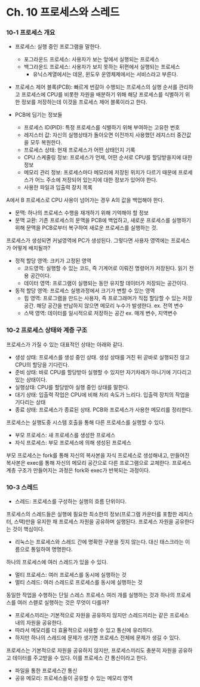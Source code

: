 # Ch. 10 프로세스와 스레드

### 10-1 프로세스 개요

- 프로세스: 실행 중인 프로그램을 말한다.
    - 포그라운드 프로세스: 사용자가 보는 앞에서 실행되는 프로세스
    - 백그라운드 프로세스: 사용자가 보지 못하는 뒤편에서 실행되는 프로세스
        - 유닉스계열에서는 데몬, 윈도우 운영체제에서는 서비스라고 부른다.

- 프로세스 제어 블록(PCB): 빠르게 번갈아 수행되는 프로세스의 실행 순서를 관리하고 프로세스에 CPU를 비롯한 자원을 배분하기 위해 해당 프로세스를 식별하기 위한 정보를 저장하는데 이것을 프로세스 제어 블록이라고 한다.
- PCB에 딤기는 정보들
    - 프로세스 ID(PID): 특정 프로세스를 식별하기 위해 부여하는 고유한 번호
    - 레지스터 값: 자신의 실행상태가 돌아오면 이전까지 사용했던 레지스터 중간값을 모두 복원한다.
    - 프로세스 상태: 현재 프로세스가 어떤 상태인지 기록
    - CPU 스케줄링 정보: 프로세스가 언제, 어떤 순서로 CPU를 할당받을지에 대한 정보
    - 메모리 관리 정보: 프로세스마다 메모리에 저장된 위치가 다르기 때문에 프로세스가 어느 주소에 저장되어 있는지에 대한 정보가 있어야 한다.
    - 사용한 파일과 입출력 장치 목록

A에서 B 프로세스로 CPU 사용이 넘어가는 경우 A의 값을 백업해야 한다.

- 문맥: 하나의 프로세스 수행을 재개하기 위해 기억해야 할 정보
- 문맥 교환: 기존 프로세스의 문맥을 PCB에 백업하고, 새로운 프로세스를 실행하기 위해 문맥을 PCB로부터 복구하여 새로운 프로세스를 실행하는 것.

프로세스가 생성되면 커널영역에 PC가 생성된다. 그렇다면 사용자 영역에는 프로세스가 어떻게 배치될까?

- 정적 할당 영역: 크키가 고정된 영역
    - 코드영역: 실행할 수 있는 코드, 즉 기계어로 이뤄진 명령어가 저장된다. 읽기 전용 공간이다.
    - 데이터 영역: 프로그램이 실행되는 동안 유지할 데이터가 저장되는 공간이다.
- 동적 할당 영역: 프로세스 실행과정에서 크기가 변할 수 있는 영역
    - 힙 영역: 프로그램을 만드는 사용자, 즉 프로그래머가 직접 할당할 수 있는 저장 공간. 해당 공간을 반납하지 않으면 메모리 누수가 발생한다. ex. 전역 변수
    - 스택 영역: 데이터를 일시적으로 저장하는 공간 ex. 매개 변수, 지역변수
    

### 10-2 프로세스 상태와 계층 구조

프로세스가 가질 수 있는 대표적인 상태는 아래와 같다.

- 생성 상태: 프로세스를 생성 중인 상태. 생성 상태를 거친 뒤 곧바로 실행되진 않고 CPU의 할당을 기다린다.
- 준비 상태: 바로 CPU를 할당받아 실행할 수 있지만 자기차례가 아니기에 기다리고 있는 상태이다.
- 실행상태: CPU를 할당받아 실행 중인 상태를 말한다.
- 대기 상태: 입출력 작업은 CPU에 비해 처리 속도가 느리다. 입출력 장치의 작업을 기다리는 상태
- 종료 상태: 프로세스가 종료된 상태. PCB와 프로세스가 사용한 메모리를 정리한다.

프로세스는 실행도중 시스템 호출을 통해 다른 프로세스를 실행할 수 있다. 

- 부모 프로세스: 새 프로세스를 생성한 프로세스
- 자식 프로세스: 부모 프로세스에 의해 생성된 프로세스

부모 프로세스는 fork를 통해 자신의 복사본을 자식 프로세스로 생성해내고, 만들어진 복사본은 exec를 통해 자신의 메모리 공간으로 다른 프로그램으로 교체한다. 프로세스 계층 구조가 만들어지는 과정은 fork와 exec가 반복되는 과정이다. 

### 10-3 스레드

- 스레드: 프로세스를 구성하는 실행의 흐름 단위이다.

프로세스의 스레드들은 실행에 필요한 최소한의 정보(프로그램 카운터를 포함한 레지스터, 스택)만을 유지한 채 프로세스 자원을 공유하며 실행된다. 프로세스 자원을 공유한다는 것이 핵심이다.

- 리눅스는 프로세스와 스레드 간에 명확한 구분을 짓지 않는다. 대신 태스크라는 이름으로 통일하여 명명한다.

하나의 프로세스에 여러 스레드가 있을 수 있다.

- 멀티 프로세스: 여러 프로세스를 동시에 실행하는 것
- 멀티 스레드: 여러 스레드로 프로세스를 동시에 실행하는 것

동일한 작업을 수행하는 단일 스레스 프로세스 여러 개를 실행하는 것과 하나의 프로세스를 여러 스렏로 실행하는 것은 무엇이 다를까?

- 프로세스끼리는 기본적으로 자원을 공유하지 않지만 스레드끼리는 같은 프로세스 내의 자원을 공유한다.
- 따라서 메모리를 더 효율적으로 사용할 수 있고 통신에 유리하다.
- 하지만 하나의 스레드에 문제가 생기면 프로세스 전체에 문제가 생길 수 있다.

프로세스는 기본적으로 자원을 공유하지 않지만, 프로세스끼리도 충분히 자원을 공유하고 데이터를 주고받을 수 있다. 이를 프로세스 간 통신이라고 한다.

- 파일을 통한 프로세스간 통신
- 공유 메모리: 프로세스들이 공유할 수 있는 메모리 영역
